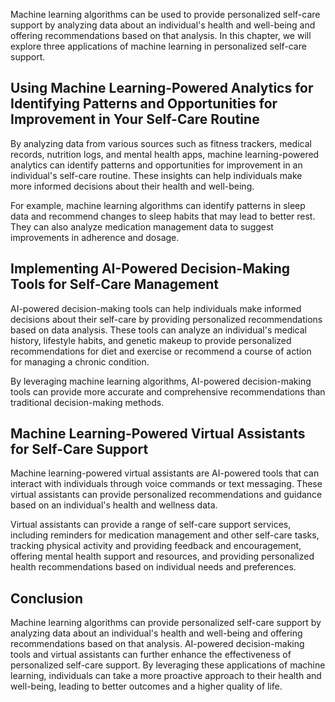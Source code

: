 
Machine learning algorithms can be used to provide personalized self-care support by analyzing data about an individual's health and well-being and offering recommendations based on that analysis. In this chapter, we will explore three applications of machine learning in personalized self-care support.

Using Machine Learning-Powered Analytics for Identifying Patterns and Opportunities for Improvement in Your Self-Care Routine
-----------------------------------------------------------------------------------------------------------------------------

By analyzing data from various sources such as fitness trackers, medical records, nutrition logs, and mental health apps, machine learning-powered analytics can identify patterns and opportunities for improvement in an individual's self-care routine. These insights can help individuals make more informed decisions about their health and well-being.

For example, machine learning algorithms can identify patterns in sleep data and recommend changes to sleep habits that may lead to better rest. They can also analyze medication management data to suggest improvements in adherence and dosage.

Implementing AI-Powered Decision-Making Tools for Self-Care Management
----------------------------------------------------------------------

AI-powered decision-making tools can help individuals make informed decisions about their self-care by providing personalized recommendations based on data analysis. These tools can analyze an individual's medical history, lifestyle habits, and genetic makeup to provide personalized recommendations for diet and exercise or recommend a course of action for managing a chronic condition.

By leveraging machine learning algorithms, AI-powered decision-making tools can provide more accurate and comprehensive recommendations than traditional decision-making methods.

Machine Learning-Powered Virtual Assistants for Self-Care Support
-----------------------------------------------------------------

Machine learning-powered virtual assistants are AI-powered tools that can interact with individuals through voice commands or text messaging. These virtual assistants can provide personalized recommendations and guidance based on an individual's health and wellness data.

Virtual assistants can provide a range of self-care support services, including reminders for medication management and other self-care tasks, tracking physical activity and providing feedback and encouragement, offering mental health support and resources, and providing personalized health recommendations based on individual needs and preferences.

Conclusion
----------

Machine learning algorithms can provide personalized self-care support by analyzing data about an individual's health and well-being and offering recommendations based on that analysis. AI-powered decision-making tools and virtual assistants can further enhance the effectiveness of personalized self-care support. By leveraging these applications of machine learning, individuals can take a more proactive approach to their health and well-being, leading to better outcomes and a higher quality of life.
